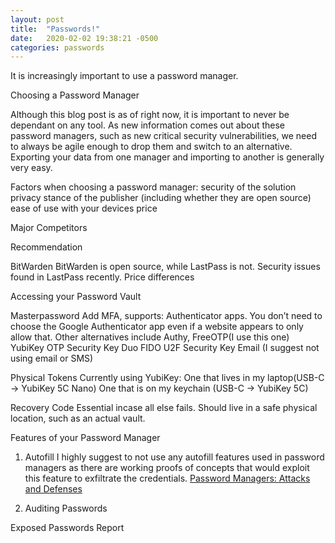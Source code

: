 ```yaml
---
layout: post
title:  "Passwords!"
date:   2020-02-02 19:38:21 -0500
categories: passwords
---
```


It is increasingly important to use a password manager.

Choosing a Password Manager

Although this blog post is as of right now, it is important to never be dependant on any tool. As new information comes out about these password managers, such as new critical security vulnerabilities, we need to always be agile enough to drop them and switch to an alternative. Exporting your data from one manager and importing to another is generally very easy.

Factors when choosing a password manager:
security of the solution
privacy stance of the publisher (including whether they are open source)
ease of use with your devices
price

Major Competitors

Recommendation

BitWarden
BitWarden is open source, while LastPass is not.
Security issues found in LastPass recently.
Price differences



Accessing your Password Vault

Masterpassword
Add MFA, supports:
Authenticator apps. You don’t need to choose the Google Authenticator app even if a website appears to only allow that. Other alternatives include Authy, FreeOTP(I use this one)
YubiKey OTP Security Key
Duo
FIDO U2F Security Key
Email (I suggest not using email or SMS)

Physical Tokens
Currently using YubiKey:
One that lives in my laptop(USB-C -> YubiKey 5C Nano)
One that is on my keychain (USB-C -> YubiKey 5C)

Recovery Code
Essential incase all else fails.
Should live in a safe physical location, such as an actual vault.

Features of your Password Manager
1. Autofill
I highly suggest to not use any autofill features used in password managers as there are working proofs of concepts that would exploit this feature to exfiltrate the credentials.
[Password Managers: Attacks and Defenses](https://www.cs.columbia.edu/~suman/docs/suman_pwdmgr.pdf)

2. Auditing Passwords

Exposed Passwords Report






